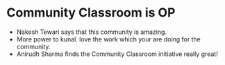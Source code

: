 # Community Classroom is OP

- Nakesh Tewari says that this community is amazing.
- More power to kunal. love the work which your are doing for the community.
- Anirudh Sharma finds the Community Classroom initiative really great!
